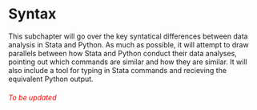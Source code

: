 # Syntax

This subchapter will go over the key syntatical differences between data analysis in Stata and Python. As much as possible, it will attempt to draw parallels between how Stata and Python conduct their data analyses, pointing out which commands are similar and how they are similar. It will also include a tool for typing in Stata commands and recieving the equivalent Python output.

###### <span style="color:red"> To be updated</span>